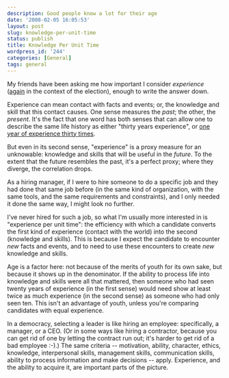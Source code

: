 ```yaml
---
description: Good people know a lot for their age
date: '2008-02-05 16:05:53'
layout: post
slug: knowledge-per-unit-time
status: publish
title: Knowledge Per Unit Time
wordpress_id: '244'
categories: [General]
tags: general
---
```


My friends have been asking me how important I consider _experience_ ([again](/2008/02/two-thoughts-on-elections) in the context of the election), enough to write the answer down.

<!-- more -->

Experience can mean contact with facts and events; or, the knowledge and skill that this contact causes.  One sense measures the _past_; the other, the _present_.  It's the fact that one word has both senses that can allow one to describe the same life history as either "thirty years experience", or [one year of experience thirty times](http://www.google.com/search?q=%22one+year+of+experience+thirty+times%22).

But even in its second sense, "experience" is a proxy measure for an unknowable: knowledge and skills that will be useful in the _future_.  To the extent that the future resembles the past, it's a perfect proxy; where they diverge, the correlation drops.

As a hiring manager, if I were to hire someone to do a specific job and they had done that same job before (in the same kind of organization, with the same tools, and the same requirements and constraints), and I only needed it done the same way, I might look no further.

I've never hired for such a job, so what I'm usually more interested in is "experience per unit time": the efficiency with which a candidate converts the first kind of experience (contact with the world) into the second (knowledge and skills).  This is because I expect the candidate to encounter _new_ facts and events, and to need to use these encounters to create _new_ knowledge and skills.

Age is a factor here: not because of the merits of youth for its own sake, but because it shows up in the denominator.  If the ability to process life into knowledge and skills were all that mattered, then someone who had seen twenty years of experience (in the first sense) would need show at least twice as much experience (in the second sense) as someone who had only seen ten.  This isn't an advantage of youth, unless you're comparing candidates with equal experience.

In a democracy, selecting a leader is like hiring an employee: specifically, a manager, or a CEO.  (Or in some ways like hiring a contractor, because you can get rid of one by letting the contract run out; it's harder to get rid of a bad employee :-).)  The same criteria -- motivation, ability, character, ethics, knowledge, interpersonal skills, management skills, communication skills, ability to process information and make decisions -- apply.  Experience, and the ability to acquire it, are important parts of the picture.
